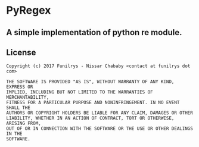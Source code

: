 # PyRegex

## A simple implementation of python re module.

## License

    Copyright (c) 2017 Funilrys - Nissar Chababy <contact at funilrys dot com>

    THE SOFTWARE IS PROVIDED "AS IS", WITHOUT WARRANTY OF ANY KIND, EXPRESS OR
    IMPLIED, INCLUDING BUT NOT LIMITED TO THE WARRANTIES OF MERCHANTABILITY,
    FITNESS FOR A PARTICULAR PURPOSE AND NONINFRINGEMENT. IN NO EVENT SHALL THE
    AUTHORS OR COPYRIGHT HOLDERS BE LIABLE FOR ANY CLAIM, DAMAGES OR OTHER
    LIABILITY, WHETHER IN AN ACTION OF CONTRACT, TORT OR OTHERWISE, ARISING FROM,
    OUT OF OR IN CONNECTION WITH THE SOFTWARE OR THE USE OR OTHER DEALINGS IN THE
    SOFTWARE.

